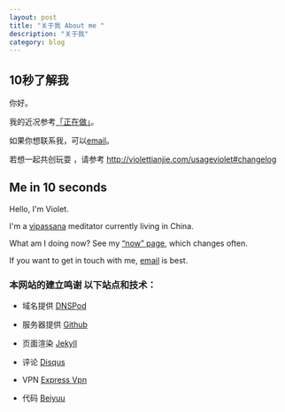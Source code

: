 ```yaml
---
layout: post
title: "关于我 About me "
description: "关于我"
category: blog
---
```


## 10秒了解我

你好。

我的近况参考[「正在做」](http://violettianjie.com/now)。

如果你想联系我，可以[email](violettianjie@qq.com)。

若想一起共创玩耍 ，请参考 http://violettianjie.com/usageviolet#changelog



## Me in 10 seconds

Hello, I'm Violet.

I'm a [vipassana](https://www.dhamma.org/en/index) meditator currently living in China.

What am I doing now? See my [“now” page](http://violettianjie.com/now), which changes often.

If you want to get in touch with me, [email](violettianjie@qq.com) is best.


### 本网站的建立鸣谢 以下站点和技术：

- 域名提供 [DNSPod]( https://www.dnspod.cn)

- 服务器提供 [Github](  https://github.com)

- 页面渲染 [Jekyll]( https://jekyllrb.com)

- 评论 [Disqus]( http://disqus.com)

- VPN [Express Vpn]( https://www.xpress-vpn.com)

- 代码 [Beiyuu](http://beiyuu.com/)
